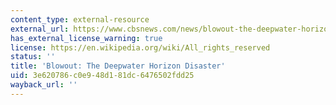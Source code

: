 ```yaml
---
content_type: external-resource
external_url: https://www.cbsnews.com/news/blowout-the-deepwater-horizon-disaster-16-05-2010/
has_external_license_warning: true
license: https://en.wikipedia.org/wiki/All_rights_reserved
status: ''
title: 'Blowout: The Deepwater Horizon Disaster'
uid: 3e620786-c0e9-48d1-81dc-6476502fdd25
wayback_url: ''
---
```

